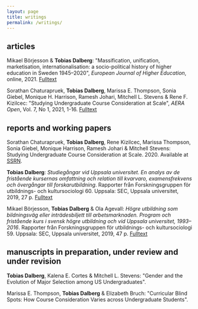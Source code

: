 ```yaml
---
layout: page
title: writings
permalink: /writings/
---
```


## articles

Mikael Börjesson & **Tobias Dalberg**: "Massification, unification, marketisation, internationalisation: a socio-political history of higher education in Sweden 1945–2020", *European Journal of Higher Education*, online, 2021. [Fulltext](https://doi.org/10.1080/21568235.2021.1945473)

Sorathan Chaturapruek, **Tobias Dalberg**, Marissa E. Thompson, Sonia Giebel, Monique H. Harrison, Ramesh Johari, Mitchell L. Stevens & Rene F. Kizilcec: "Studying Undergraduate Course Consideration at Scale", *AERA Open*, Vol. 7, No 1, 2021, 1-16. [Fulltext](https://doi.org/10.1177/2332858421991148) 

## reports and working papers

Sorathan Chaturapruek, **Tobias Dalberg**, Rene Kizilcec, Marissa Thompson, Sonia Giebel, Monique Harrison, Ramesh Johari & Mitchell Stevens: Studying Undergraduate Course Consideration at Scale. 2020. Available at [SSRN](http://dx.doi.org/10.2139/ssrn.3432748).

**Tobias Dalberg**: _Studiegångar vid Uppsala universitet. En analys av de fristående kursernas omfattning och relation till kvarvaro, examensfrekvens och övergångar till forskarutbildning_. Rapporter från Forskningsgruppen för utbildnings- och kultursociologi 60. Uppsala: SEC, Uppsala universitet, 2019, 27 p. [Fulltext](http://www.skeptron.uu.se/broady/sec/sec-60.pdf)

Mikael Börjesson, **Tobias Dalberg** & Ola Agevall: _Högre utbildning som bildningsväg eller inträdesbiljett till arbetsmarknaden. Program och fristående kurs i svensk högre utbildning och vid Uppsala universitet, 1993–2016_. Rapporter från Forskningsgruppen för utbildnings- och kultursociologi 59. Uppsala: SEC, Uppsala universitet, 2019, 47 p. [Fulltext](http://www.skeptron.uu.se/broady/sec/sec-59.pdf)

## manuscripts in preparation, under review and under revision

**Tobias Dalberg**, Kalena E. Cortes & Mitchell L. Stevens: "Gender and the Evolution of Major Selection among US Undergraduates".

Marissa E. Thompson, **Tobias Dalberg** & Elizabeth Bruch: "Curricular Blind Spots: How Course Consideration Varies across Undergraduate Students".

